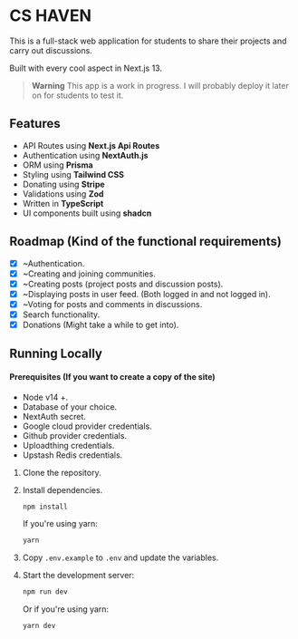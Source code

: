 # CS HAVEN

This is a full-stack web application for students to share their projects and carry out discussions.

Built with every cool aspect in Next.js 13.

> **Warning**
> This app is a work in progress. I will probably deploy it later on for students to test it.

## Features 

- API Routes using **Next.js Api Routes**
- Authentication using **NextAuth.js**
- ORM using **Prisma**
- Styling using **Tailwind CSS**
- Donating using **Stripe**
- Validations using **Zod**
- Written in **TypeScript**
- UI components built using **shadcn**

## Roadmap (Kind of the functional requirements)

- [x] ~Authentication.
- [x] ~Creating and joining communities.
- [x] ~Creating posts (project posts and discussion posts).
- [x] ~Displaying posts in user feed. (Both logged in and not logged in).
- [x] ~Voting for posts and comments in discussions.
- [x] Search functionality.
- [x] Donations (Might take a while to get into).

## Running Locally

#### Prerequisites (If you want to create a copy of the site)

* Node v14 +.
* Database of your choice.
* NextAuth secret.
* Google cloud provider credentials.
* Github provider credentials.
* Uploadthing credentials.
* Upstash Redis credentials.

1. Clone the repository.

2. Install dependencies.

   ```sh
   npm install
    ```

   If you're using yarn:

   ```sh
   yarn
   ```

3. Copy `.env.example` to `.env` and update the variables.  

4. Start the development server:

   ```sh
   npm run dev
   ```
   Or if you're using yarn:

   ```sh
   yarn dev
   ```
